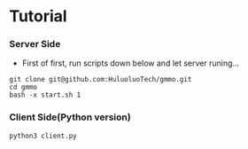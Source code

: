 # Tutorial

### Server Side
* First of first, run scripts down below and let server runing...
```shell
git clone git@github.com:HuluoluoTech/gmmo.git
cd gmmo
bash -x start.sh 1
```

### Client Side(Python version)
```python3
python3 client.py
```
